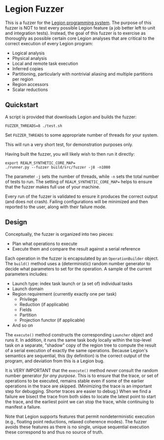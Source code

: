 # Legion Fuzzer

This is a fuzzer for the [Legion programming
system](https://legion.stanford.edu/). The purpose of this fuzzer is NOT to
test every possible Legion feature (a job better left to unit and integration
tests). Instead, the goal of this fuzzer is to exercise as thoroughly as
possible certain core Legion analyses that are critical to the correct
execution of every Legion program:

  * Logical analysis
  * Physical analysis
  * Local and remote task execution
  * Inferred copies
  * Partitioning, particularly with nontrivial aliasing and multiple
    partitions per region
  * Region accessors
  * Scalar reductions

## Quickstart

A script is provided that downloads Legion and builds the fuzzer:

```
FUZZER_THREADS=8 ./test.sh
```

Set `FUZZER_THREADS` to some appropriate number of threads for your system.

This will run a very short test, for demonstration purposes only.

Having built the fuzzer, you will likely wish to then run it directly:

```
export REALM_SYNTHETIC_CORE_MAP=
./runner.py --fuzzer build/src/fuzzer -j8 -n1000
```

The parameter `-j` sets the number of threads, while `-n` sets the total
number of tests to run. The setting of `REALM_SYNTHETIC_CORE_MAP=` helps to
ensure that the fuzzer makes full use of your machine.

Every run of the fuzzer is validated to ensure it produces the correct output
(and does not crash). Failing configurations will be minimized and then
reported to the user, along with their failure mode.

## Design

Conceptually, the fuzzer is organized into two pieces:

  * Plan what operations to execute
  * Execute them and compare the result against a serial reference

Each operation in the fuzzer is encapsulated by an `OperationBuilder`
object. The `build()` method uses a (deterministic) random number generator to
decide what parameters to set for the operation. A sample of the current
parameters includes:

  * Launch type: index task launch or (a set of) individual tasks
  * Launch domain
  * Region requirement (currently exactly one per task)
      * Privilege
      * Reduction (if applicable)
      * Fields
      * Partition
      * Projection functor (if applicable)
  * And so on

The `execute()` method constructs the corresponding `Launcher` object and runs
it. In addition, it runs the same task body locally within the top-level task
on a separate, "shadow" copy of the region tree to compute the result of a
serial execution of exactly the same operations. Because Legion's semantics
are sequential, this (by definition) is the correct output of the program, and
deviation from this is a Legion bug.

It is VERY IMPORTANT that the `execute()` method *never* consult the random
number generator *for any purpose*. This is to ensure that the trace, or set
of operations to be executed, remains stable even if some of the earlier
operations in the trace are skipped. (Minimizing the trace is an important
step for debugging. Shorter traces are easier to debug.) When we find a
failure we bisect the trace from both sides to locate the latest point to
start the trace, and the earliest point we can stop the trace, while
continuing to manifest a failure.

Note that Legion supports features that permit nondeterministic execution
(e.g., floating point reductions, relaxed coherence modes). The fuzzer avoids
these features as there is no single, unique sequential execution these
correspond to and thus no source of truth.
